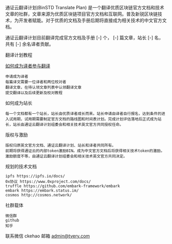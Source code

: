 通证云翻译计划(BinSTD Translate Plan) 是一个翻译优质区块链官方文档和技术文章的社群，文章来源为优质区块链项目官方文档和互联网。普及新锐区块链技术，为开发者赋能。对于优质的文档及手册后期将直接成为相关技术的中文官方文档。

通证云翻译计划目前翻译完成官方文档及手册 [-] 个，  [-] 篇文章，站长 [-] 名，共有 [-] 余名译者贡献。


翻译计划教程

[如何成为译者参与翻译](https://github.com/binstd/tplan/wiki/%E5%A6%82%E4%BD%95%E6%88%90%E4%B8%BA%E8%AF%91%E8%80%85%E5%8F%82%E4%B8%8E%E7%BF%BB%E8%AF%91)

    申请成为译者
    每篇译文需要一位译者和两位校对者
    翻译文章，在待认领文章列表中认领翻译文章
    提交翻译以及后续更新及校对教程

如何成为站长

    每一个文档都有一个站长，站长由优质译者成长而来。站长申请由译者自行报名，达到条件的进入试用期，试用期需要制定官方文档的路线图和时间表计划。完成计划评估落地后正式成为站长，站长由通证云翻译计划组委会和相关技术英文官方共同授权任命。

版权与激励

    版权归原英文官方文档、通证云翻译计划、站长和译者共同所有。
    前期将获得通证云的内部token激励BIN。成为中文官方文档后将获得相关技术token的激励。激励额度不等，由通证云翻译计划组委会和相关技术英文官方共同决定。

规划的技术文档

    ipfs https://ipfs.io/docs/
    0x协议 https://www.0xproject.com/docs/
    truffle https://github.com/embark-framework/embark
    embark https://embark.status.im/
    cosmos http://cosmos.network/

社群载体

    微信群
    github
    知乎

联系微信
ckehao
邮箱
admin@tvery.com
